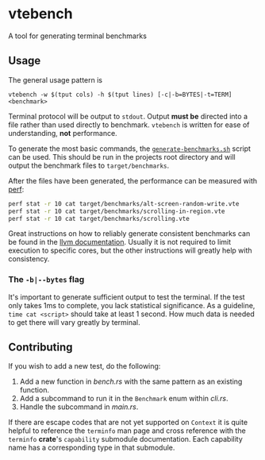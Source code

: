 vtebench
========

A tool for generating terminal benchmarks

## Usage

The general usage pattern is

```
vtebench -w $(tput cols) -h $(tput lines) [-c|-b=BYTES|-t=TERM] <benchmark>
```

Terminal protocol will be output to `stdout`. Output **must be** directed into a
file rather than used directly to benchmark. `vtebench` is written for ease of
understanding, **not** performance.

To generate the most basic commands, the
[`generate-benchmarks.sh`](./generate-benchmarks.sh) script can be used. This
should be run in the projects root directory and will output the benchmark
files to `target/benchmarks`.

After the files have been generated, the performance can be measured with
[perf](https://perf.wiki.kernel.org/index.php/Main_Page):

```sh
perf stat -r 10 cat target/benchmarks/alt-screen-random-write.vte
perf stat -r 10 cat target/benchmarks/scrolling-in-region.vte
perf stat -r 10 cat target/benchmarks/scrolling.vte
```

Great instructions on how to reliably generate consistent benchmarks can be
found in the [llvm documentation](https://llvm.org/docs/Benchmarking.html).
Usually it is not required to limit execution to specific cores, but the other
instructions will greatly help with consistency.

### The `-b|--bytes` flag

It's important to generate sufficient output to test the terminal. If the test
only takes 1ms to complete, you lack statistical significance. As a guideline,
`time cat <script>` should take at least 1 second. How much data is needed to
get there will vary greatly by terminal.

## Contributing

If you wish to add a new test, do the following:

1. Add a new function in _bench.rs_ with the same pattern as an existing
   function.
2. Add a subcommand to run it in the `Benchmark` enum within _cli.rs_.
3. Handle the subcommand in _main.rs_.

If there are escape codes that are not yet supported on `Context` it is quite
helpful to reference the `terminfo` man page and cross reference with the
`terminfo` **crate**'s `capability` submodule documentation. Each capability
name has a corresponding type in that submodule.
